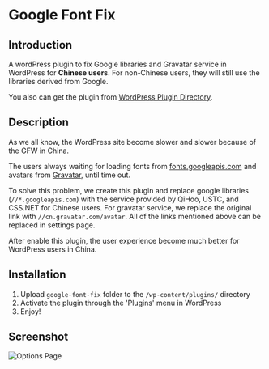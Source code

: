 Google Font Fix
===============

## Introduction

A wordPress plugin to fix Google libraries and Gravatar service in WordPress for **Chinese users**. For non-Chinese users, they will still use the libraries derived from Google.

You also can get the plugin from [WordPress Plugin Directory](https://wordpress.org/plugins/google-font-fix/).

## Description

As we all know, the WordPress site become slower and slower because of the GFW in China.

The users always waiting for loading fonts from [fonts.googleapis.com](http://fonts.googleapis.com) and avatars from [Gravatar](https://gravatar.com), until time out.

To solve this problem, we create this plugin and replace google libraries (`//*.googleapis.com`) with the service provided by QiHoo, USTC, and CSS.NET for Chinese users. For gravatar service, we replace the original link with `//cn.gravatar.com/avatar`. All of the links mentioned above can be replaced in settings page.

After enable this plugin, the user experience become much better for WordPress users in China.

## Installation

1. Upload `google-font-fix` folder to the `/wp-content/plugins/` directory
2. Activate the plugin through the 'Plugins' menu in WordPress
3. Enjoy!

## Screenshot

![Options Page](https://raw.githubusercontent.com/zjhzxhz/google-font-fix/master/screenshot.png)
